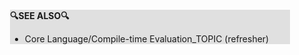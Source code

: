 <div style="margin:2em; background-color: #e0e0e0;">

<strong>🔍SEE ALSO🔍</strong>

 * Core Language/Compile-time Evaluation_TOPIC (refresher)

</div>


